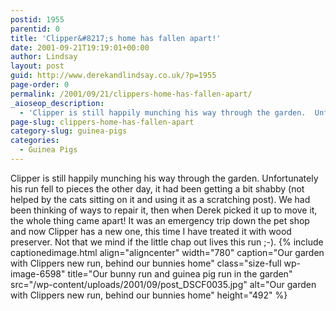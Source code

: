 ```yaml
---
postid: 1955
parentid: 0
title: 'Clipper&#8217;s home has fallen apart!'
date: 2001-09-21T19:19:01+00:00
author: Lindsay
layout: post
guid: http://www.derekandlindsay.co.uk/?p=1955
page-order: 0
permalink: /2001/09/21/clippers-home-has-fallen-apart/
_aioseop_description:
  - 'Clipper is still happily munching his way through the garden.  Unfortunately his run fell to pieces the other day, it had been getting a bit shabby (not helped by the cats sitting on it and using it as a scratching post).'
page-slug: clippers-home-has-fallen-apart
category-slug: guinea-pigs
categories:
  - Guinea Pigs
---
```

Clipper is still happily munching his way through the garden. Unfortunately his run fell to pieces the other day, it had been getting a bit shabby (not helped by the cats sitting on it and using it as a scratching post). We had been thinking of ways to repair it, then when Derek picked it up to move it, the whole thing came apart! It was an emergency trip down the pet shop and now Clipper has a new one, this time I have treated it with wood preserver. Not that we mind if the little chap out lives this run ;-). {% include captionedimage.html align="aligncenter" width="780" caption="Our garden with Clippers new run, behind our bunnies home" class="size-full wp-image-6598" title="Our bunny run and guinea pig run in the garden" src="/wp-content/uploads/2001/09/post_DSCF0035.jpg" alt="Our garden with Clippers new run, behind our bunnies home" height="492" %}